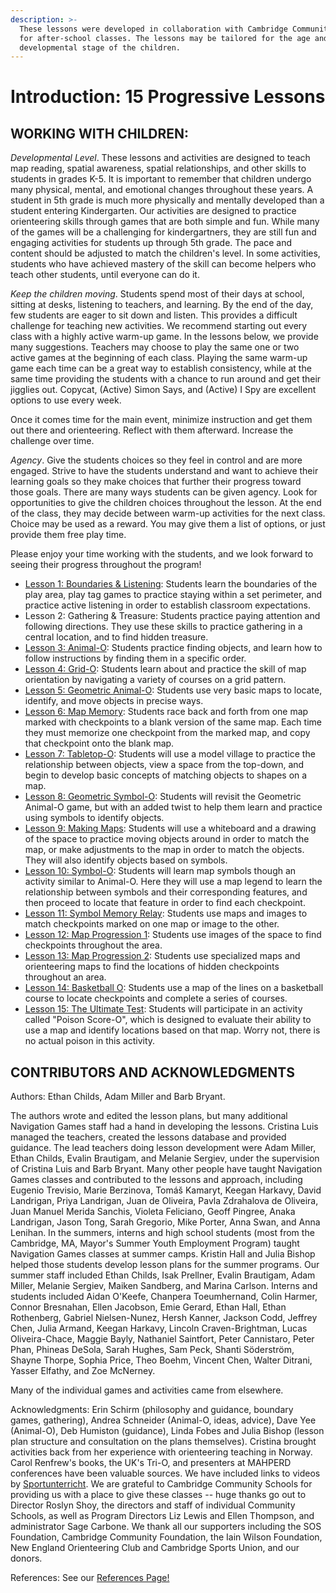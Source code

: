 ```yaml
---
description: >-
  These lessons were developed in collaboration with Cambridge Community Schools
  for after-school classes. The lessons may be tailored for the age and
  developmental stage of the children.
---
```


# Introduction: 15 Progressive Lessons

## WORKING WITH CHILDREN:

_Developmental Level_. These lessons and activities are designed to teach map reading, spatial awareness, spatial relationships, and other skills to students in grades K-5. It is important to remember that children undergo many physical, mental, and emotional changes throughout these years. A student in 5th grade is much more physically and mentally developed than a student entering Kindergarten. Our activities are designed to practice orienteering skills through games that are both simple and fun. While many of the games will be a challenging for kindergartners, they are still fun and engaging activities for students up through 5th grade. The pace and content should be adjusted to match the children's level. In some activities, students who have achieved mastery of the skill can become helpers who teach other students, until everyone can do it.

_Keep the children moving_. Students spend most of their days at school, sitting at desks, listening to teachers, and learning. By the end of the day, few students are eager to sit down and listen. This provides a difficult challenge for teaching new activities. We recommend starting out every class with a highly active warm-up game. In the lessons below, we provide many suggestions. Teachers may choose to play the same one or two active games at the beginning of each class. Playing the same warm-up game each time can be a great way to establish consistency, while at the same time providing the students with a chance to run around and get their jigglies out. Copycat, (Active) Simon Says, and (Active) I Spy are excellent options to use every week.

Once it comes time for the main event, minimize instruction and get them out there and orienteering. Reflect with them afterward. Increase the challenge over time.&#x20;

_Agency_. Give the students choices so they feel in control and are more engaged. Strive to have the students understand and want to achieve their learning goals so they make choices that further their progress toward those goals. There are many ways students can be given agency. Look for opportunities to give the children choices throughout the lesson. At the end of the class, they may decide between warm-up activities for the next class. Choice may be used as a reward. You may give them a list of options, or just provide them free play time.

Please enjoy your time working with the students, and we look forward to seeing their progress throughout the program!

* [Lesson 1: Boundaries & Listening](https://sites.google.com/navigationgames.org/orienteeringlessons/lesson-plans/after-school-classes/lesson-1-boundaries-and-listening?authuser=2): Students learn the boundaries of the play area, play tag games to practice staying within a set perimeter, and practice active listening in order to establish classroom expectations.
* Lesson 2: Gathering & Treasure: Students practice paying attention and following directions. They use these skills to practice gathering in a central location, and to find hidden treasure.
* [Lesson 3: Animal-O](https://sites.google.com/navigationgames.org/orienteeringlessons/lesson-plans/after-school-classes/lesson-3-animal-o?authuser=2): Students practice finding objects, and learn how to follow instructions by finding them in a specific order.
* [Lesson 4: Grid-O](https://sites.google.com/navigationgames.org/orienteeringlessons/lesson-plans/after-school-classes/lesson-4-grid-o?authuser=2): Students learn about and practice the skill of map orientation by navigating a variety of courses on a grid pattern.
* [Lesson 5: Geometric Animal-O](https://sites.google.com/navigationgames.org/orienteeringlessons/lesson-plans/after-school-classes/lesson-5-geometric-animal-o?authuser=2): Students use very basic maps to locate, identify, and move objects in precise ways.
* [Lesson 6: Map Memory](https://sites.google.com/navigationgames.org/orienteeringlessons/lesson-plans/after-school-classes/lesson-6-map-memory-relay?authuser=2): Students race back and forth from one map marked with checkpoints to a blank version of the same map. Each time they must memorize one checkpoint from the marked map, and copy that checkpoint onto the blank map.
* [Lesson 7: Tabletop-O](https://sites.google.com/navigationgames.org/orienteeringlessons/lesson-plans/after-school-classes/lesson-7-tabletop-o?authuser=2): Students will use a model village to practice the relationship between objects, view a space from the top-down, and begin to develop basic concepts of matching objects to shapes on a map.
* [Lesson 8: Geometric Symbol-O](https://sites.google.com/navigationgames.org/orienteeringlessons/lesson-plans/after-school-classes/lesson-8-geometric-symbol-o?authuser=2): Students will revisit the Geometric Animal-O game, but with an added twist to help them learn and practice using symbols to identify objects.
* [Lesson 9: Making Maps](https://sites.google.com/navigationgames.org/orienteeringlessons/lesson-plans/after-school-classes/lesson-9-making-maps?authuser=2): Students will use a whiteboard and a drawing of the space to practice moving objects around in order to match the map, or make adjustments to the map in order to match the objects. They will also identify objects based on symbols.
* [Lesson 10: Symbol-O](https://sites.google.com/navigationgames.org/orienteeringlessons/lesson-plans/after-school-classes/lesson-10-symbol-o?authuser=2): Students will learn map symbols though an activity similar to Animal-O. Here they will use a map legend to learn the relationship between symbols and their corresponding features, and then proceed to locate that feature in order to find each checkpoint.
* [Lesson 11: Symbol Memory Relay](https://sites.google.com/navigationgames.org/orienteeringlessons/lesson-plans/after-school-classes/lesson-11-symbol-memory-relay?authuser=2): Students use maps and images to match checkpoints marked on one map or image to the other.
* [Lesson 12: Map Progression 1](https://sites.google.com/navigationgames.org/orienteeringlessons/lesson-plans/after-school-classes/lesson-12-map-progression-1?authuser=2): Students use images of the space to find checkpoints throughout the area.
* [Lesson 13: Map Progression 2](https://sites.google.com/navigationgames.org/orienteeringlessons/lesson-plans/after-school-classes/lesson-13-map-progression-2?authuser=2): Students use specialized maps and orienteering maps to find the locations of hidden checkpoints throughout an area.
* [Lesson 14: Basketball O](https://sites.google.com/navigationgames.org/orienteeringlessons/lesson-plans/after-school-classes/lesson-14-basketball-o?authuser=2): Students use a map of the lines on a basketball course to locate checkpoints and complete a series of courses.
* [Lesson 15: The Ultimate Test](https://sites.google.com/navigationgames.org/orienteeringlessons/lesson-plans/after-school-classes/lesson-15-the-ultimate-test?authuser=2): Students will participate in an activity called "Poison Score-O", which is designed to evaluate their ability to use a map and identify locations based on that map. Worry not, there is no actual poison in this activity.

## CONTRIBUTORS AND ACKNOWLEDGMENTS

Authors: Ethan Childs, Adam Miller and Barb Bryant.

The authors wrote and edited the lesson plans, but many additional Navigation Games staff had a hand in developing the lessons. Cristina Luis managed the teachers, created the lessons database and provided guidance. The lead teachers doing lesson development were Adam Miller, Ethan Childs, Evalin Brautigam, and Melanie Sergiev, under the supervision of Cristina Luis and Barb Bryant. Many other people have taught Navigation Games classes and contributed to the lessons and approach, including Eugenio Trevisio, Marie Berzinova, Tomáš Kamaryt, Keegan Harkavy, David Landrigan, Priya Landrigan, Juan de Oliveira, Pavla Zdrahalova de Oliveira, Juan Manuel Merida Sanchis, Violeta Feliciano, Geoff Pingree, Anaka Landrigan, Jason Tong, Sarah Gregorio, Mike Porter, Anna Swan, and Anna Lenihan. In the summers, interns and high school students (most from the Cambridge, MA, Mayor's Summer Youth Employment Program) taught Navigation Games classes at summer camps. Kristin Hall and Julia Bishop helped those students develop lesson plans for the summer programs. Our summer staff included Ethan Childs, Isak Prellner, Evalin Brautigam, Adam Miller, Melanie Sergiev, Maiken Sandberg, and Marina Carlson. Interns and students included Aidan O'Keefe, Chanpera Toeumhernand, Colin Harmer, Connor Bresnahan, Ellen Jacobson, Emie Gerard, Ethan Hall, Ethan Rothenberg, Gabriel Nielsen-Nunez, Hersh Kanner, Jackson Codd, Jeffrey Chen, Julia Armand, Keegan Harkavy, Lincoln Craven-Brightman, Lucas Oliveira-Chace, Maggie Bayly, Nathaniel Saintfort, Peter Cannistaro, Peter Phan, Phineas DeSola, Sarah Hughes, Sam Peck, Shanti Söderström, Shayne Thorpe, Sophia Price, Theo Boehm, Vincent Chen, Walter Ditrani, Yasser Elfathy, and Zoe McNerney.

Many of the individual games and activities came from elsewhere.

Acknowledgments: Erin Schirm (philosophy and guidance, boundary games, gathering), Andrea Schneider (Animal-O, ideas, advice), Dave Yee (Animal-O), Deb Humiston (guidance), Linda Fobes and Julia Bishop (lesson plan structure and consultation on the plans themselves). Cristina brought activities back from her experience with orienteering teaching in Norway. Carol Renfrew's books, the UK's Tri-O, and presenters at MAHPERD conferences have been valuable sources. We have included links to videos by [Sportunterricht](https://www.youtube.com/channel/UCyUx2gOBgE71tbiJxkpBtrg). We are grateful to Cambridge Community Schools for providing us with a place to give these classes -- huge thanks go out to Director Roslyn Shoy, the directors and staff of individual Community Schools, as well as Program Directors Liz Lewis and Ellen Thompson, and administrator Sage Carbone. We thank all our supporters including the SOS Foundation, Cambridge Community Foundation, the Iain Wilson Foundation, New England Orienteering Club and Cambridge Sports Union, and our donors.

References: See our [References Page!](../../references.md)&#x20;
